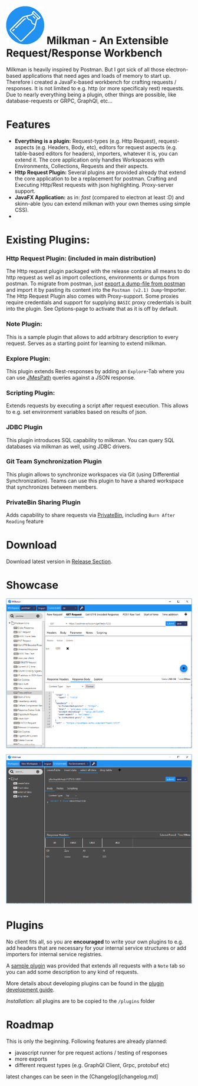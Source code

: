 # ![Milkman Logo](img/milk-bottle.png) Milkman - An Extensible Request/Response Workbench

Milkman is heavily inspired by Postman. But I got sick of all those electron-based applications that need ages and loads of memory to start up.
Therefore i created a JavaFx-based workbench for crafting requests / responses. It is not limited to e.g. http (or more specificaly rest) requests. Due to nearly
everything being a plugin, other things are possible, like database-requests or GRPC, GraphQl, etc...

# Features

 * **Everything is a plugin:** Request-types (e.g. Http Request), request-aspects (e.g. Headers, Body, etc), editors for request aspects (e.g. table-based editors for headers), importers, whatever it is, you can extend it. The core application only handles Workspaces with Environments, Collections, Requests and their aspects.
 * **Http Request Plugin:** Several plugins are provided already that extend the core application to be a replacement for postman. Crafting and Executing Http/Rest requests with json highlighting. Proxy-server support.
 * **JavaFX Application:** as in: *fast* (compared to electron at least :D) and skinn-able (you can extend milkman with your own themes using simple CSS).
 *
# Existing Plugins:

### Http Request Plugin: (included in main distribution)
The Http request plugin packaged with the release contains all means to do http request as well as import collections, environments or dumps from postman.
To migrate from postman, just [export a dump-file from postman](https://learning.getpostman.com/docs/postman/collections/data_formats/#data-dumps) and import it by pasting its content into the `Postman (v2.1) Dump`-Importer.
The Http Request Plugin also comes with Proxy-support. Some proxies require credentials and support for supplying `BASIC` proxy credentials is built into the plugin. See Options-page to activate that as it is off by default.

### Note Plugin:
This is a sample plugin that allows to add arbitrary description to every request. Serves as a starting point for learning to extend milkman.

### Explore Plugin:
This plugin extends Rest-responses by adding an `Explore`-Tab where you can use [JMesPath](http://jmespath.org/) queries against a JSON response.

### Scripting Plugin:
Extends requests by executing a script after request execution. This allows to e.g. set environment variables based on results of json.

### JDBC Plugin
This plugin introduces SQL capability to milkman. You can query SQL databases via milkman as well, using JDBC drivers.

### Git Team Synchronization Plugin
This plugin allows to synchronize workspaces via Git (using Differential Synchronization). Teams can use this plugin to have a shared workspace that synchronizes between members.

### PrivateBin Sharing Plugin
Adds capability to share requests via [PrivateBin](http://PrivateBin.net), including `Burn After Reading` feature


# Download

Download latest version in [Release Section](https://github.com/warmuuh/milkman/releases).

# Showcase

![Milkman White](img/screenshot.png)

![Milkman Dark](img/screenshot-sql-dark.png)

# Plugins

No client fits all, so you are **encouraged** to write your own plugins to e.g. add headers that are necessary for your internal service structures or add importers for internal service registries.

A [sample plugin](https://github.com/warmuuh/milkman/tree/master/milkman-note) was provided that extends all requests with a `Note` tab so you can add some description to any kind of requests.

More details about developing plugins can be found in the [plugin development guide](/docs/plugin-development.md).

*Installation:* all plugins are to be copied to the `/plugins` folder

# Roadmap
This is only the beginning. Following features are already planned:

 * javascript runner for pre request actions / testing of responses
 * more exports
 * different request types (e.g. GraphQl Client, Grpc, protobuf etc)

latest changes can be seen in the (Changelog)[changelog.md]
